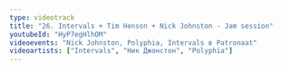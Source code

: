 ```yaml
---
type: videotrack
title: "26. Intervals + Tim Henson + Nick Johnston - Jam session"
youtubeId: "HyP7egHlhOM"
videoevents: "Nick Johnston, Polyphia, Intervals в Patronaat"
videoartists: ["Intervals", "Ник Джонстон", "Polyphia"]
---
```

